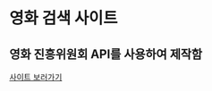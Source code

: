 영화 검색 사이트
=============

영화 진흥위원회 API를 사용하여 제작함
-------------

[사이트 보러가기](https://justsicklife.github.io/movie-search-web/)
